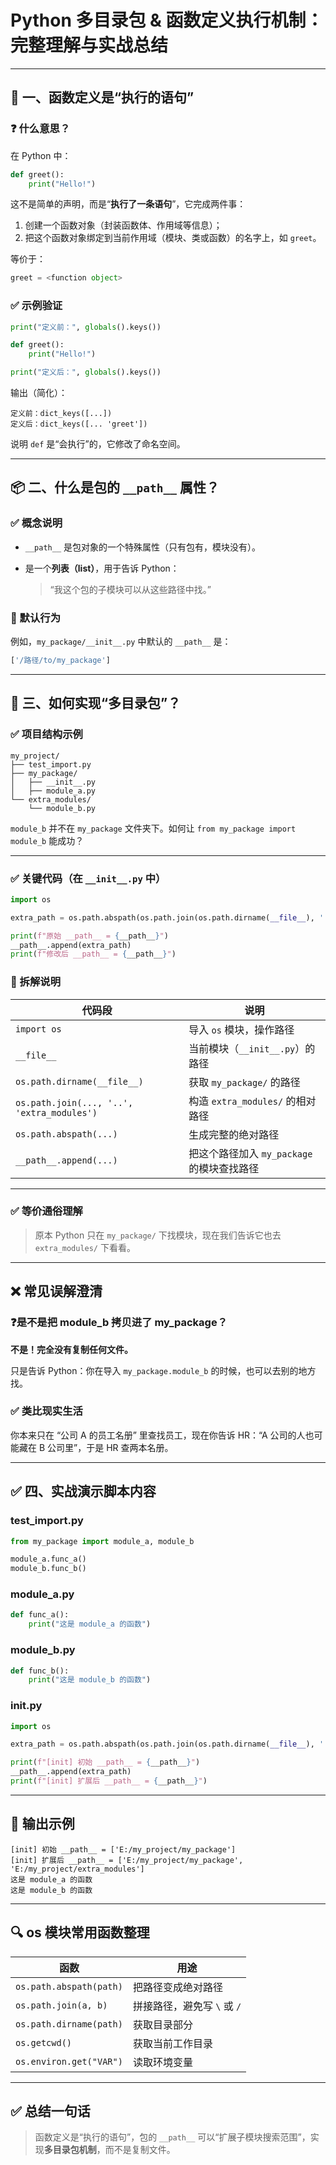 # Python 多目录包 & 函数定义执行机制：完整理解与实战总结

---

## 🧠 一、函数定义是“执行的语句”

### ❓ 什么意思？

在 Python 中：

```python
def greet():
    print("Hello!")
```

这不是简单的声明，而是“**执行了一条语句**”，它完成两件事：

1. 创建一个函数对象（封装函数体、作用域等信息）；
2. 把这个函数对象绑定到当前作用域（模块、类或函数）的名字上，如 `greet`。

等价于：

```python
greet = <function object>
```

### ✅ 示例验证

```python
print("定义前：", globals().keys())

def greet():
    print("Hello!")

print("定义后：", globals().keys())
```

输出（简化）：

```
定义前：dict_keys([...])
定义后：dict_keys([... 'greet'])
```

说明 `def` 是“会执行”的，它修改了命名空间。

---

## 📦 二、什么是包的 `__path__` 属性？

### ✅ 概念说明

- `__path__` 是包对象的一个特殊属性（只有包有，模块没有）。
- 是一个**列表（list）**，用于告诉 Python：

  > “我这个包的子模块可以从这些路径中找。”

### 📌 默认行为

例如，`my_package/__init__.py` 中默认的 `__path__` 是：

```python
['/路径/to/my_package']
```

---

## 🔧 三、如何实现“多目录包”？

### ✅ 项目结构示例

```
my_project/
├── test_import.py
├── my_package/
│   ├── __init__.py
│   ├── module_a.py
└── extra_modules/
    └── module_b.py
```

`module_b` 并不在 `my_package` 文件夹下。如何让 `from my_package import module_b` 能成功？

---

### ✅ 关键代码（在 `__init__.py` 中）

```python
import os

extra_path = os.path.abspath(os.path.join(os.path.dirname(__file__), '..', 'extra_modules'))

print(f"原始 __path__ = {__path__}")
__path__.append(extra_path)
print(f"修改后 __path__ = {__path__}")
```

### 📌 拆解说明

| 代码段 | 说明 |
|--------|------|
| `import os` | 导入 `os` 模块，操作路径 |
| `__file__` | 当前模块（`__init__.py`）的路径 |
| `os.path.dirname(__file__)` | 获取 `my_package/` 的路径 |
| `os.path.join(..., '..', 'extra_modules')` | 构造 `extra_modules/` 的相对路径 |
| `os.path.abspath(...)` | 生成完整的绝对路径 |
| `__path__.append(...)` | 把这个路径加入 `my_package` 的模块查找路径 |

---

### ✅ 等价通俗理解

> 原本 Python 只在 `my_package/` 下找模块，现在我们告诉它也去 `extra_modules/` 下看看。

---

## ❌ 常见误解澄清

### ❓是不是把 module_b 拷贝进了 my_package？

**不是！完全没有复制任何文件。**

只是告诉 Python：你在导入 `my_package.module_b` 的时候，也可以去别的地方找。

### ✅ 类比现实生活

你本来只在 “公司 A 的员工名册” 里查找员工，现在你告诉 HR：“A 公司的人也可能藏在 B 公司里”，于是 HR 查两本名册。

---

## ✅ 四、实战演示脚本内容

### test_import.py

```python
from my_package import module_a, module_b

module_a.func_a()
module_b.func_b()
```

### module_a.py

```python
def func_a():
    print("这是 module_a 的函数")
```

### module_b.py

```python
def func_b():
    print("这是 module_b 的函数")
```

### __init__.py

```python
import os

extra_path = os.path.abspath(os.path.join(os.path.dirname(__file__), '..', 'extra_modules'))

print(f"[init] 初始 __path__ = {__path__}")
__path__.append(extra_path)
print(f"[init] 扩展后 __path__ = {__path__}")
```

---

## 📁 输出示例

```text
[init] 初始 __path__ = ['E:/my_project/my_package']
[init] 扩展后 __path__ = ['E:/my_project/my_package', 'E:/my_project/extra_modules']
这是 module_a 的函数
这是 module_b 的函数
```

---

## 🔍 os 模块常用函数整理

| 函数 | 用途 |
|------|------|
| `os.path.abspath(path)` | 把路径变成绝对路径 |
| `os.path.join(a, b)` | 拼接路径，避免写 `\` 或 `/` |
| `os.path.dirname(path)` | 获取目录部分 |
| `os.getcwd()` | 获取当前工作目录 |
| `os.environ.get("VAR")` | 读取环境变量 |

---

## ✅ 总结一句话

> 函数定义是“执行的语句”，包的 `__path__` 可以“扩展子模块搜索范围”，实现**多目录包机制**，而不是复制文件。

